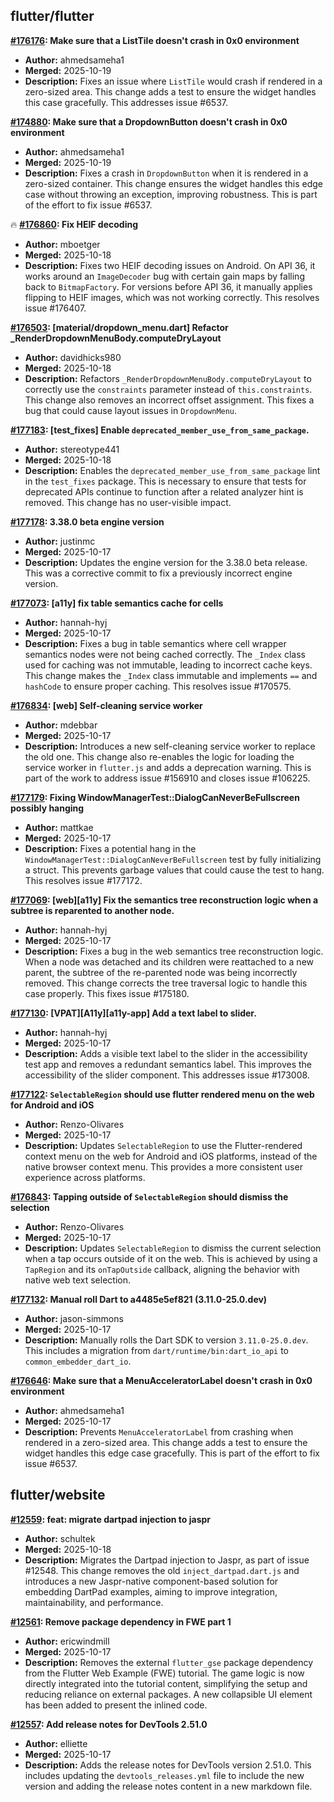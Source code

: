 ## flutter/flutter

**[#176176](https://github.com/flutter/flutter/pull/176176): Make sure that a ListTile doesn't crash in 0x0 environment**
  - **Author:** ahmedsameha1
  - **Merged:** 2025-10-19
  - **Description:** Fixes an issue where `ListTile` would crash if rendered in a zero-sized area. This change adds a test to ensure the widget handles this case gracefully. This addresses issue #6537.

**[#174880](https://github.com/flutter/flutter/pull/174880): Make sure that a DropdownButton doesn't crash in 0x0 environment**
  - **Author:** ahmedsameha1
  - **Merged:** 2025-10-19
  - **Description:** Fixes a crash in `DropdownButton` when it is rendered in a zero-sized container. This change ensures the widget handles this edge case without throwing an exception, improving robustness. This is part of the effort to fix issue #6537.

🔥 **[#176860](https://github.com/flutter/flutter/pull/176860): Fix HEIF decoding**
  - **Author:** mboetger
  - **Merged:** 2025-10-18
  - **Description:** Fixes two HEIF decoding issues on Android. On API 36, it works around an `ImageDecoder` bug with certain gain maps by falling back to `BitmapFactory`. For versions before API 36, it manually applies flipping to HEIF images, which was not working correctly. This resolves issue #176407.

**[#176503](https://github.com/flutter/flutter/pull/176503): [material/dropdown_menu.dart] Refactor _RenderDropdownMenuBody.computeDryLayout**
  - **Author:** davidhicks980
  - **Merged:** 2025-10-18
  - **Description:** Refactors `_RenderDropdownMenuBody.computeDryLayout` to correctly use the `constraints` parameter instead of `this.constraints`. This change also removes an incorrect offset assignment. This fixes a bug that could cause layout issues in `DropdownMenu`.

**[#177183](https://github.com/flutter/flutter/pull/177183): [test_fixes] Enable `deprecated_member_use_from_same_package`.**
  - **Author:** stereotype441
  - **Merged:** 2025-10-18
  - **Description:** Enables the `deprecated_member_use_from_same_package` lint in the `test_fixes` package. This is necessary to ensure that tests for deprecated APIs continue to function after a related analyzer hint is removed. This change has no user-visible impact.

**[#177178](https://github.com/flutter/flutter/pull/177178): 3.38.0 beta engine version**
  - **Author:** justinmc
  - **Merged:** 2025-10-17
  - **Description:** Updates the engine version for the 3.38.0 beta release. This was a corrective commit to fix a previously incorrect engine version.

**[#177073](https://github.com/flutter/flutter/pull/177073): [a11y] fix table semantics cache for cells**
  - **Author:** hannah-hyj
  - **Merged:** 2025-10-17
  - **Description:** Fixes a bug in table semantics where cell wrapper semantics nodes were not being cached correctly. The `_Index` class used for caching was not immutable, leading to incorrect cache keys. This change makes the `_Index` class immutable and implements `==` and `hashCode` to ensure proper caching. This resolves issue #170575.

**[#176834](https://github.com/flutter/flutter/pull/176834): [web] Self-cleaning service worker**
  - **Author:** mdebbar
  - **Merged:** 2025-10-17
  - **Description:** Introduces a new self-cleaning service worker to replace the old one. This change also re-enables the logic for loading the service worker in `flutter.js` and adds a deprecation warning. This is part of the work to address issue #156910 and closes issue #106225.

**[#177179](https://github.com/flutter/flutter/pull/177179): Fixing WindowManagerTest::DialogCanNeverBeFullscreen possibly hanging**
  - **Author:** mattkae
  - **Merged:** 2025-10-17
  - **Description:** Fixes a potential hang in the `WindowManagerTest::DialogCanNeverBeFullscreen` test by fully initializing a struct. This prevents garbage values that could cause the test to hang. This resolves issue #177172.

**[#177069](https://github.com/flutter/flutter/pull/177069): [web][a11y] Fix the semantics tree reconstruction logic when a subtree is reparented to another node.**
  - **Author:** hannah-hyj
  - **Merged:** 2025-10-17
  - **Description:** Fixes a bug in the web semantics tree reconstruction logic. When a node was detached and its children were reattached to a new parent, the subtree of the re-parented node was being incorrectly removed. This change corrects the tree traversal logic to handle this case properly. This fixes issue #175180.

**[#177130](https://github.com/flutter/flutter/pull/177130): [VPAT][A11y][a11y-app] Add a text label to slider.**
  - **Author:** hannah-hyj
  - **Merged:** 2025-10-17
  - **Description:** Adds a visible text label to the slider in the accessibility test app and removes a redundant semantics label. This improves the accessibility of the slider component. This addresses issue #173008.

**[#177122](https://github.com/flutter/flutter/pull/177122): `SelectableRegion` should use flutter rendered menu on the web for Android and iOS**
  - **Author:** Renzo-Olivares
  - **Merged:** 2025-10-17
  - **Description:** Updates `SelectableRegion` to use the Flutter-rendered context menu on the web for Android and iOS platforms, instead of the native browser context menu. This provides a more consistent user experience across platforms.

**[#176843](https://github.com/flutter/flutter/pull/176843): Tapping outside of `SelectableRegion` should dismiss the selection**
  - **Author:** Renzo-Olivares
  - **Merged:** 2025-10-17
  - **Description:** Updates `SelectableRegion` to dismiss the current selection when a tap occurs outside of it on the web. This is achieved by using a `TapRegion` and its `onTapOutside` callback, aligning the behavior with native web text selection.

**[#177132](https://github.com/flutter/flutter/pull/177132): Manual roll Dart to a4485e5ef821 (3.11.0-25.0.dev)**
  - **Author:** jason-simmons
  - **Merged:** 2025-10-17
  - **Description:** Manually rolls the Dart SDK to version `3.11.0-25.0.dev`. This includes a migration from `dart/runtime/bin:dart_io_api` to `common_embedder_dart_io`.

**[#176646](https://github.com/flutter/flutter/pull/176646): Make sure that a MenuAcceleratorLabel doesn't crash in 0x0 environment**
  - **Author:** ahmedsameha1
  - **Merged:** 2025-10-17
  - **Description:** Prevents `MenuAcceleratorLabel` from crashing when rendered in a zero-sized area. This change adds a test to ensure the widget handles this edge case gracefully. This is part of the effort to fix issue #6537.


## flutter/website

**[#12559](https://github.com/flutter/website/pull/12559): feat: migrate dartpad injection to jaspr**
  - **Author:** schultek
  - **Merged:** 2025-10-18
  - **Description:** Migrates the Dartpad injection to Jaspr, as part of issue #12548. This change removes the old `inject_dartpad.dart.js` and introduces a new Jaspr-native component-based solution for embedding DartPad examples, aiming to improve integration, maintainability, and performance.

**[#12561](https://github.com/flutter/website/pull/12561): Remove package dependency in FWE part 1**
  - **Author:** ericwindmill
  - **Merged:** 2025-10-17
  - **Description:** Removes the external `flutter_gse` package dependency from the Flutter Web Example (FWE) tutorial. The game logic is now directly integrated into the tutorial content, simplifying the setup and reducing reliance on external packages. A new collapsible UI element has been added to present the inlined code.

**[#12557](https://github.com/flutter/website/pull/12557): Add release notes for DevTools 2.51.0**
  - **Author:** elliette
  - **Merged:** 2025-10-17
  - **Description:** Adds the release notes for DevTools version 2.51.0. This includes updating the `devtools_releases.yml` file to include the new version and adding the release notes content in a new markdown file.


